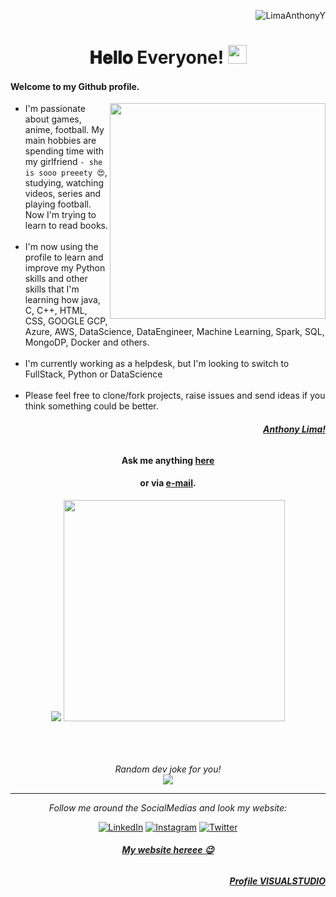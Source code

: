 <div align="center">
 
  <p align="right"> <img src="https://komarev.com/ghpvc/?username=LimaAnthonyY&color=brightgreen" alt="LimaAnthonyY" /></p> 
  <H1> 𝐇𝐞𝐥𝐥𝐨 Everyone! <img src="https://media.tenor.com/SNL9_xhZl9oAAAAi/waving-hand-joypixels.gif" width="30"> </H1> 
</div>



#### Welcome to my Github profile.  

<a href="https://www.linkedin.com/in/limaanthonyy/"><img align="right" src="https://scontent.fcgh2-1.fna.fbcdn.net/v/t39.30808-6/459177468_8252065961544927_6450791525702304847_n.jpg?_nc_cat=100&ccb=1-7&_nc_sid=6ee11a&_nc_eui2=AeGDlJowNBaNU1qBiyXgI_ZhHYW9NFaaphcdhb00VpqmF0wYMq2O3HhQvuJPwfRnXPMM23_0VdamCons06-mhw2c&_nc_ohc=AhF9peSVFHIQ7kNvgGAJKX4&_nc_zt=23&_nc_ht=scontent.fcgh2-1.fna&_nc_gid=AJEqJJA-bM3yufxYxa7E215&oh=00_AYB44EVHZHyeva_8enJHb9kHhyN9AMYieCXEQzpSPUVV1A&oe=6745F19E" widht="345" height="345"></a>

- I'm passionate about games, anime, football. My main hobbies are spending time with my girlfriend `- she is sooo preeety 😍`, studying, watching videos, series and playing football. Now I'm trying to learn to read books.<br><br>
- I'm now using the profile to learn and improve my Python skills and other skills that I'm learning how java, C, C++, HTML, CSS, GOOGLE GCP, Azure, AWS, DataScience, DataEngineer, Machine Learning, Spark, SQL, MongoDP, Docker and others.<br><br>
- I'm currently working as a helpdesk, but I'm looking to switch to FullStack, Python or DataScience<br><br>
- Please feel free to clone/fork projects, raise issues and send ideas if you think something could be better.

###### <p align="right"><a href="https://www.linkedin.com/in/limaanthonyy/"><b>Anthony Lima!</b></a></p>

<div align="center">
 
#### Ask me anything <a href="https://github.com/LimaAnthonyY/LimaAnthonyY/issues/new"><b>here</b></a>
#### or via <a href="mailto:ahy.lm09x2@gmail.com"><b>e-mail</b></a>.

</div>


<div align="center">
 <div flex-direction: row;> 
  <img src="https://github-readme-stats.vercel.app/api?username=LimaAnthonyY&show_icons=true&theme=tokyonight&count_private=true"  >
  
  <img src="https://github-readme-stats.vercel.app/api/top-langs/?username=LimaAnthonyY&theme=tokyonight&layout=compact&hide_langs_below=1" width="354" >
  
 </div>
<br>

<br><br>
<i>Random dev joke for you!</i><br>
<img align="center" src="https://readme-jokes.vercel.app/api?theme=tokyonight" >

-----------------------------------------------------------------------------------------------------------------------------------------------------

<i>Follow me around the SocialMedias and look my website:</i><br>




<a href="https://www.linkedin.com/in/limaanthonyy/" target="_blank"><img src="https://img.shields.io/badge/LinkedIn-%230077B5.svg?&style=flat-square&logo=linkedin&logoColor=white" alt="LinkedIn"></a>
<a href="https://www.instagram.com/LimaAnthonyY/" target="_blank"><img src="https://img.shields.io/badge/Instagram-%23E4405F.svg?&style=flat-square&logo=instagram&logoColor=white" alt="Instagram"></a>
<a href="https://twitter.com/lm09x2" target="_blank"><img src="https://img.shields.io/badge/Twitter-%231DA1F2.svg?&style=flat-square&logo=twitter&logoColor=white" alt="Twitter"></a>
<!---<a href="https://open.spotify.com/user/" target="_blank"><img src="https://img.shields.io/badge/Spotify-%231ED760.svg?&style=flat-square&logo=spotify&logoColor=white" alt="Spotify"></a>
<a href="https://dev.to/" target="_blank"><img src="https://img.shields.io/badge/DEV-%230A0A0A.svg?&style=flat-square&logo=DEV.to&logoColor=white" alt="DEV.to"></a> --->
###### <a href="https://limaanthonyy.github.io/sitePortfolio"><b>My website hereee 😉</b></a>
###### <p align="right"><a href="https://vscode.dev/profile/github/17ffc3bbec5be45d72d250f0bf6eb074"><b>Profile VISUALSTUDIO</b></a></p>
</div>
